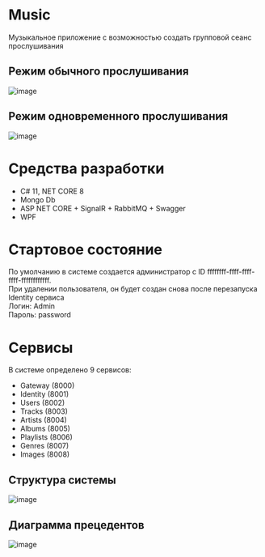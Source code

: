 # Music
Музыкальное приложение с возможностью создать групповой сеанс прослушивания  
## Режим обычного прослушивания
![image](https://github.com/Grapple228/MusicApp-Final/assets/97295498/0c537cc3-5c1d-4ad8-80f6-049ae063924b)


## Режим одновременного прослушивания
![image](https://github.com/Grapple228/MusicApp-Final/assets/97295498/57c207d0-01dc-43ab-89af-3a2c0179d3a7)

# Средства разработки
- C# 11, NET CORE 8
- Mongo Db
- ASP NET CORE + SignalR + RabbitMQ + Swagger
- WPF

# Стартовое состояние
По умолчанию в системе создается администратор с ID ffffffff-ffff-ffff-ffff-ffffffffffff.  
При удалении пользователя, он будет создан снова после перезапуска Identity сервиса  
Логин: Admin  
Пароль: password

# Сервисы
В системе определено 9 сервисов:
- Gateway (8000)
- Identity (8001)
- Users (8002)
- Tracks (8003)
- Artists (8004)
- Albums (8005)
- Playlists (8006)
- Genres (8007)
- Images (8008)

## Структура системы
![image](https://github.com/Grapple228/MusicApp-Final/assets/97295498/83e6b26f-abd7-42dc-9943-6e079107bad2)

## Диаграмма прецедентов
![image](https://github.com/Grapple228/MusicApp-Final/assets/97295498/5e81bf4b-0ab7-4b3f-bb8f-8c9a47f7c4b6)


